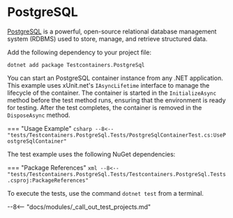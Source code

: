 # PostgreSQL

[PostgreSQL](https://www.postgresql.org/) is a powerful, open-source relational database management system (RDBMS) used to store, manage, and retrieve structured data.

Add the following dependency to your project file:

```shell title="NuGet"
dotnet add package Testcontainers.PostgreSql
```

You can start an PostgreSQL container instance from any .NET application. This example uses xUnit.net's `IAsyncLifetime` interface to manage the lifecycle of the container. The container is started in the `InitializeAsync` method before the test method runs, ensuring that the environment is ready for testing. After the test completes, the container is removed in the `DisposeAsync` method.

=== "Usage Example"
    ```csharp
    --8<-- "tests/Testcontainers.PostgreSql.Tests/PostgreSqlContainerTest.cs:UsePostgreSqlContainer"
    ```

The test example uses the following NuGet dependencies:

=== "Package References"
    ```xml
    --8<-- "tests/Testcontainers.PostgreSql.Tests/Testcontainers.PostgreSql.Tests.csproj:PackageReferences"
    ```

To execute the tests, use the command `dotnet test` from a terminal.

--8<-- "docs/modules/_call_out_test_projects.md"